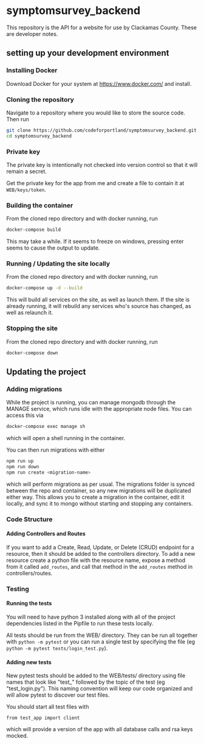 # symptomsurvey_backend

This repository is the API for a website for use by Clackamas County.  These are developer notes.

## setting up your development environment

### Installing Docker

Download Docker for your system at https://www.docker.com/ and install.

### Cloning the repository

Navigate to a repository where you would like to store the source code.  Then run

```bash
git clone https://github.com/codeforportland/symptomsurvey_backend.git
cd symptomsurvey_backend
```

### Private key

The private key is intentionally not checked into version control so that it will remain a secret.

Get the private key for the app from me and create a file to contain it at `WEB/keys/token`.

### Building the container

From the cloned repo directory and with docker running, run

```bash
docker-compose build
```

This may take a while. If it seems to freeze on windows, pressing enter seems to cause the output to update.

### Running / Updating the site locally

From the cloned repo directory and with docker running, run

```bash
docker-compose up -d --build
```

This will build all services on the site, as well as launch them. If the site is already running, it will rebuild any services who's source has changed, as well as relaunch it.

### Stopping the site

From the cloned repo directory and with docker running, run

```bash
docker-compose down
```

## Updating the project

### Adding migrations

While the project is running, you can manage mongodb through the MANAGE service, which runs idle with the appropriate node files. You can access this via
```bash
docker-compose exec manage sh
```
which will open a shell running in the container.

You can then run migrations with either
```bash
npm run up
npm run down
npm run create <migration-name>
```

which will perform migrations as per usual.
The migrations folder is synced between the repo and container, so any new migrations will be duplicated either way. This allows you to create a migration in the container, edit it locally, and sync it to mongo without starting and stopping any containers.

### Code Structure

#### Adding Controllers and Routes

If you want to add a Create, Read, Update, or Delete (CRUD) endpoint for a resource, then it should be added to the controllers directory. To add a new resource create a python file with the resource name, expose a method from it called `add_routes`, and call that method in the `add_routes` method in controllers/routes.

### Testing

#### Running the tests

You will need to have python 3 installed along with all of the project dependencies listed in the Pipfile to run these tests locally.

All tests should be run from the WEB/ directory. They can be run all together with `python -m pytest` or you can run a single test by specifying the file (eg `python -m pytest tests/login_test.py`).

#### Adding new tests

New pytest tests should be added to the WEB/tests/ directory using file names that look like "test_" followed by the topic of the test (eg "test_login.py"). This naming convention will keep our code organized and will allow pytest to discover our test files.

You should start all test files with

```
from test_app import client
```

which will provide a version of the app with all database calls and rsa keys mocked.
